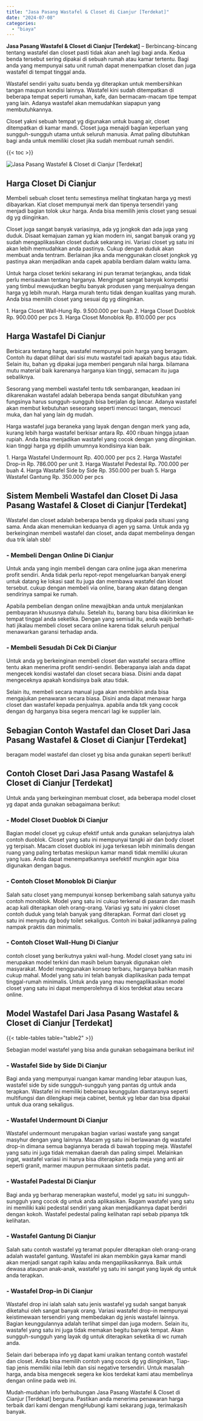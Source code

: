 ```yaml
---
title: "Jasa Pasang Wastafel & Closet di Cianjur [Terdekat]"
date: "2024-07-08"
categories: 
  - "biaya"
---
```


**Jasa Pasang Wastafel & Closet di Cianjur \[Terdekat\]** – Berbincang-bincang tentang wastafel dan closet pasti tidak akan aneh lagi bagi anda. Kedua benda tersebut sering dipakai di sebuah rumah atau kamar tertentu. Bagi anda yang mempunyai satu unit rumah dapat menempatkan closet dan juga wastafel di tempat tinggal anda.

Wastafel sendiri yaitu suatu benda yg diterapkan untuk membersihkan tangan maupun kondisi lainnya. Wastafel kini sudah ditempatkan di beberapa tempat seperti rumahan, kafe, dan bermacam-macam tipe tempat yang lain. Adanya wastafel akan memudahkan siapapun yang membutuhkannya.

Closet yakni sebuah tempat yg digunakan untuk buang air, closet ditempatkan di kamar mandi. Closet juga menajdi bagian keperluan yang sungguh-sungguh utama untuk seluruh manusia. Amat paling dibutuhkan bagi anda untuk memiliki closet jika sudah membuat rumah sendiri.

{{< toc >}}

![Jasa Pasang Wastafel & Closet di Cianjur [Terdekat]](/images/wastafel-closet-murah14.png)

## Harga Closet Di Cianjur

Membeli sebuah closet tentu semestinya melihat tingkatan harga yg mesti dibayarkan. Kiat closet mempunyai merk dan tipenya tersendiri yang menjadi bagian tolok ukur harga. Anda bisa memilih jenis closet yang sesuai dg yg diinginkan.

Closet juga sangat banyak variasinya, ada yg jongkok dan ada juga yang duduk. Disaat kemajuan zaman yg kian modern ini, sangat banyak orang yg sudah mengaplikasikan closet duduk sekarang ini. Variasi closet yg satu ini akan lebih memudahkan anda pastinya. Cukup dengan duduk akan membuat anda tentram. Berlainan jika anda menggunakan closet jongkok yg pastinya akan menjadikan anda capek apabila berdiam dalam waktu lama.

Untuk harga closet terkini sekarang ini pun teramat terjangkau, anda tidak perlu merisaukan tentang harganya. Mengingat sangat banyak kompetisi yang timbul mewujudkan begitu banyak produsen yang menjualnya dengan harga yg lebih murah. Harga murah tentu tidak dengan kualitas yang murah. Anda bisa memilih closet yang sesuai dg yg diinginkan.

1\. Harga Closet Wall-Hung Rp. 9.500.000 per buah 2. Harga Closet Duoblok Rp. 900.000 per pcs 3. Harga Closet Monoblok Rp. 810.000 per pcs

## Harga Wastafel Di Cianjur

Berbicara tentang harga, wastafel mempunyai poin harga yang beragam. Contoh itu dapat dilihat dari sisi mutu wastafel tadi apakah bagus atau tidak. Selain itu, bahan yg dipakai juga memberi pengaruh nilai harga. bilamana mutu material baik karenanya harganya kian tinggi, semacam itu juga sebaliknya.

Sesorang yang membeli wastafel tentu tdk sembarangan, keadaan ini dikarenakan wastafel adalah beberapa benda sangat dibutuhkan yang fungsinya harus sungguh-sungguh bisa berjalan dg lancar. Adanya wastafel akan membut kebutuhan seseorang seperti mencuci tangan, mencuci muka, dan hal yang lain dg mudah.

Harga wastafel juga beraneka yang layak dengan dengan merk yang ada, kurang lebih harga wastafel berkisar antara Rp. 400 ribuan hingga jutaan rupiah. Anda bisa menjadikan wastafel yang cocok dengan yang diinginkan. kian tinggi harga yg dipilih umumnya kondisinya kian baik.

1\. Harga Wastafel Undermount Rp. 400.000 per pcs 2. Harga Wastafel Drop-in Rp. 786.000 per unit 3. Harga Wastafel Pedestal Rp. 700.000 per buah 4. Harga Wastafel Side by Side Rp. 350.000 per buah 5. Harga Wastafel Gantung Rp. 350.000 per pcs

## Sistem Membeli Wastafel dan Closet Di Jasa Pasang Wastafel & Closet di Cianjur \[Terdekat\]

Wastafel dan closet adalah beberapa benda yg dipakai pada situasi yang sama. Anda akan menemukan keduanya di agen yg sama. Untuk anda yg berkeinginan membeli wastafel dan closet, anda dapat membelinya dengan dua trik ialah sbb!

### \- Membeli Dengan Online Di Cianjur

Untuk anda yang ingin membeli dengan cara online juga akan menerima profit sendiri. Anda tidak perlu repot-repot mengeluarkan banyak energi untuk datang ke lokasi saat itu juga dan membawa wastafel dan kloset tersebut. cukup dengan membeli via online, barang akan datang dengan sendirinya sampai ke rumah.

Apabila pembelian dengan online mewajibkan anda untuk menjalankan pembayaran khususnya dahulu. Setelah itu, barang baru bisa dikirimkan ke tempat tinggal anda seketika. Dengan yang semisal itu, anda wajib berhati-hati jikalau membeli closet secara online karena tidak seluruh penjual menawarkan garansi terhadap anda.

### \- Membeli Sesudah Di Cek Di Cianjur

Untuk anda yg berkeinginan membeli closet dan wastafel secara offline tentu akan menerima profit sendiri-sendiri. Beberapanya ialah anda dapat mengecek kondisi wastafel dan closet secara biasa. Disini anda dapat mengeceknya apakah kondisinya baik atau tidak.

Selain itu, membeli secara manual juga akan membikin anda bisa mengajukan penawaran secara biasa. Disini anda dapat menawar harga closet dan wastafel kepada penjualnya. apabila anda tdk yang cocok dengan dg harganya bisa segera mencari lagi ke supplier lain.

## Sebagian Contoh Wastafel dan Closet Dari Jasa Pasang Wastafel & Closet di Cianjur \[Terdekat\]

beragam model wastafel dan closet yg bisa anda gunakan seperti berikut!

## Contoh Closet Dari Jasa Pasang Wastafel & Closet di Cianjur \[Terdekat\]

Untuk anda yang berkeinginan membuat closet, ada beberapa model closet yg dapat anda gunakan sebagaimana berikut:

### \- Model Closet Duoblok Di Cianjur

Bagian model closet yg cukup efektif untuk anda gunakan selanjutnya ialah contoh duoblok. Closet yang satu ini mempunyai tangki air dan body closet yg terpisah. Macam closet duoblok ini juga terkesan lebih minimalis dengan ruang yang paling terbatas meskipun kamar mandi tidak memiliki ukuran yang luas. Anda dapat menempatkannya seefektif mungkin agar bisa digunakan dengan bagus.

### \- Contoh Closet Monoblok Di Cianjur

Salah satu closet yang mempunyai konsep berkembang salah satunya yaitu contoh monoblok. Model yang satu ini cukup terkenal di pasaran dan masih acap kali diterapkan oleh orang-orang. Variasi yg satu ini yakni closet contoh duduk yang telah banyak yang diterapkan. Format dari closet yg satu ini menyatu dg body toilet sekaligus. Contoh ini bakal jadikannya paling nampak praktis dan minimalis.

### \- Contoh Closet Wall-Hung Di Cianjur

contoh closet yang berikutnya yakni wall-hung. Model closet yang satu ini merupakan model terkini dan masih belum banyak digunakan oleh masyarakat. Model menggunakan konsep terbaru, harganya bahkan masih cukup mahal. Model yang satu ini telah banyak diaplikasikan pada tempat tinggal-rumah minimalis. Untuk anda yang mau mengaplikasikan model closet yang satu ini dapat memperolehnya di kios terdekat atau secara online.

## Model Wastafel Dari Jasa Pasang Wastafel & Closet di Cianjur \[Terdekat\]

{{< table-tables table="table2" >}}

Sebagian model wastafel yang bisa anda gunakan sebagaimana berikut ini!

### \- Wastafel Side by Side Di Cianjur

Bagi anda yang mempunyai ruangan kamar manding lebar ataupun luas, wastafel side by side sungguh-sungguh yang pantas dg untuk anda terapkan. Wastafel ini memiliki beberapa keunggulan diantaranya seperti multifungsi dan dilengkapi meja cabinet, bentuk yg lebar dan bisa dipakai untuk dua orang sekaligus.

### \- Wastafel Undermount Di Cianjur

Wastafel undermount merupakan bagian variasi wastafe yang sangat masyhur dengan yang lainnya. Macam yg satu ini berlawanan dg wastafel drop-in dimana semua bagiannya berada di bawah topping meja. Wastafel yang satu ini juga tidak memakan daerah dan paling simpel. Melainkan ingat, wastafel variasi ini hanya bisa diterapkan pada meja yang anti air seperti granit, marmer maupun permukaan sintetis padat.

### \- Wastafel Padestal Di Cianjur

Bagi anda yg berharap menerapkan wasteful, model yg satu ini sungguh-sungguh yang cocok dg untuk anda aplikasikan. Ragam wastafel yang satu ini memiliki kaki pedestal sendiri yang akan menjadikannya dapat berdiri dengan kokoh. Wastafel pedestal paling kelihatan rapi sebab pipanya tdk kelihatan.

### \- Wastafel Gantung Di Cianjur

Salah satu contoh wastafel yg teramat populer diterapkan oleh orang-orang adalah wastafel gantung. Wastafel ini akan membikin gaya kamar mandi akan menjadi sangat rapih kalau anda mengaplikasikannya. Baik untuk dewasa ataupun anak-anak, wastafel yg satu ini sangat yang layak dg untuk anda terapkan.

### \- Wastafel Drop-in Di Cianjur

Wastafel drop ini ialah salah satu jenis wastafel yg sudah sangat banyak diketahui oleh sangat banyak orang. Variasi wastafel drop-in mempunyai keistimewaan tersendiri yang membedakan dg jenis wastafel lainnya. Bagian keunggulannya adalah terlihat simpel dan juga modern. Selain itu, wastafel yang satu ini juga tidak memakan begitu banyak tempat. Akan sungguh-sungguh yang layak dg untuk diterapkan seketika di wc rumah anda.

Selain dari beberapa info yg dapat kami uraikan tentang contoh wastafel dan closet. Anda bisa memilih contoh yang cocok dg yg diinginkan, Tiap-tiap jenis memiliki nilai lebih dan sisi negative tersendiri. Untuk masalah harga, anda bisa mengecek segera ke kios terdekat kami atau membelinya dengan online pada web ini.

Mudah-mudahan info berhubungan Jasa Pasang Wastafel & Closet di Cianjur \[Terdekat\] berguna. Pastikan anda menerima penawaran harga terbaik dari kami dengan mengHubungi kami sekarang juga, terimakasih banyak.
